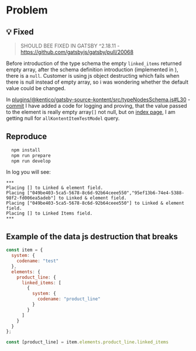 # Problem

## :bulb: Fixed

> SHOULD BEE FIXED IN GATSBY ^2.18.11 - https://github.com/gatsbyjs/gatsby/pull/20068

Before introduction of the type schema the empty `linked_items` returned empty array, after the schema definition introduction (implemented in ), there is a `null`. Customer is using js object destructing which fails when there is null instead of empty array, so i was wondering whether the default value could be changed.

In [plugins/@kentico/gatsby-source-kontent/src/typeNodesSchema.js#L30](plugins/@kentico/gatsby-source-kontent/src/typeNodesSchema.js#L30) - [commit](https://github.com/Simply007/gatsby-null-instead-of-array/commit/4281908c1952c3df2a6338243aabe4e88600d9c3) I have added a code for logging and proving, that the value passed to the element is really empty array`[]` not null, but on [index page](src/pages/index.js), I am getting null for `allKontentItemTestModel` query.

## Reproduce

```sh
  npm install
  npm run prepare
  npm run develop
```

In log you will see:

```plain
***
Placing [] to Linked & element field.
Placing ["049be403-5ca5-5678-8c6d-92b64ceee550","95ef13b6-74e4-5388-98f2-fd006ea5adeb"] to Linked & element field.
Placing ["049be403-5ca5-5678-8c6d-92b64ceee550"] to Linked & element field.
Placing [] to Linked Items field.
***
```

## Example of the data js destruction that breaks

```js
const item = {
  system: {
    codename: "test"
  },
  elements: {
    product_line: {
      linked_items: [
        {
          system: {
            codename: "product_line"
          }
        }
      ]
    }
  }
};

const [product_line] = item.elements.product_line.linked_items
```
